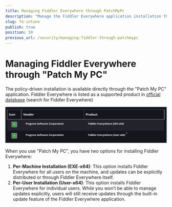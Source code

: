 ```yaml
---
title: Managing Fiddler Everywhere through PatchMyPc
description: "Manage the Fiddler Everywhere application installation through Microsoft Patch My PC."
slug: fe-intune
publish: true
position: 50
previous_url: /security/managing-fiddler-through-patchmypc
---
```


# Managing Fiddler Everywhere through "Patch My PC"

The policy-driven installation is available directly through the "Patch My PC" application. Fiddler Everywhere is listed as a supported product in [official database](https://patchmypc.com/supported-products) (search for Fiddler Everywhere)
 
![Patch My PC database and the Fiddler's entries](./images/fe-patch-my-pc.png)

When you use "Patch My PC", you have two options for installing Fiddler Everywhere: 

1. **Per-Machine Installation (EXE-x64)**: This option installs Fiddler Everywhere for all users on the machine, and updates can be explicitly distributed or through Fiddler Everywhere itself. 
1. **Per-User Installation (User-x64)**: This option installs Fiddler Everywhere for individual users. While you won’t be able to manage updates explicitly, users will still receive updates through the built-in update feature of the Fiddler Everywhere application.
